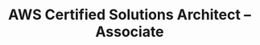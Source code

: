 ---
title: AWS Certified Solutions Architect – Associate
category: "certifications"
icon: "AWS-SolArchitect-Associate.png"
---